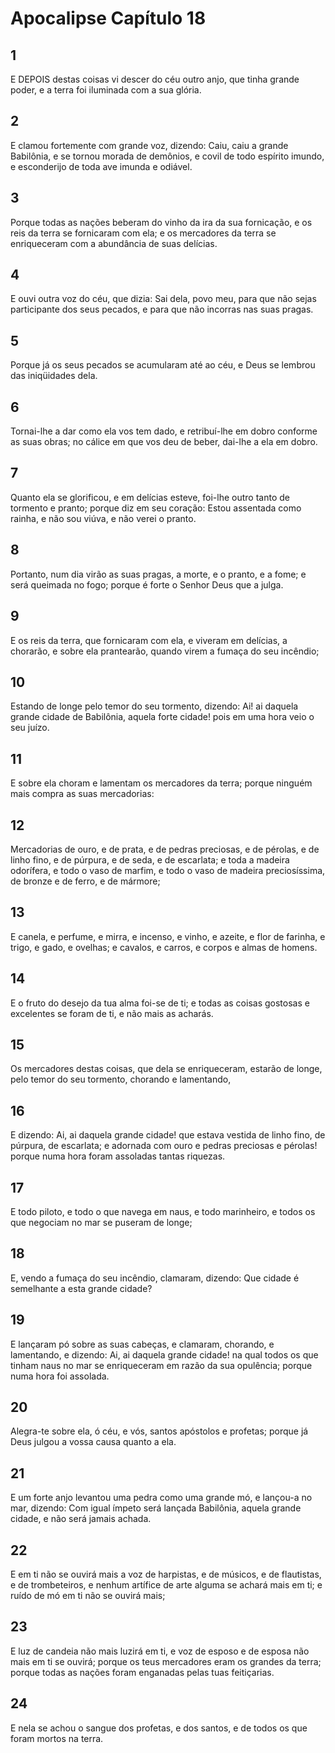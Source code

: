 # Apocalipse Capítulo 18

## 1
E DEPOIS destas coisas vi descer do céu outro anjo, que tinha grande poder, e a terra foi iluminada com a sua glória.

## 2
E clamou fortemente com grande voz, dizendo: Caiu, caiu a grande Babilônia, e se tornou morada de demônios, e covil de todo espírito imundo, e esconderijo de toda ave imunda e odiável.

## 3
Porque todas as nações beberam do vinho da ira da sua fornicação, e os reis da terra se fornicaram com ela; e os mercadores da terra se enriqueceram com a abundância de suas delícias.

## 4
E ouvi outra voz do céu, que dizia: Sai dela, povo meu, para que não sejas participante dos seus pecados, e para que não incorras nas suas pragas.

## 5
Porque já os seus pecados se acumularam até ao céu, e Deus se lembrou das iniqüidades dela.

## 6
Tornai-lhe a dar como ela vos tem dado, e retribuí-lhe em dobro conforme as suas obras; no cálice em que vos deu de beber, dai-lhe a ela em dobro.

## 7
Quanto ela se glorificou, e em delícias esteve, foi-lhe outro tanto de tormento e pranto; porque diz em seu coração: Estou assentada como rainha, e não sou viúva, e não verei o pranto.

## 8
Portanto, num dia virão as suas pragas, a morte, e o pranto, e a fome; e será queimada no fogo; porque é forte o Senhor Deus que a julga.

## 9
E os reis da terra, que fornicaram com ela, e viveram em delícias, a chorarão, e sobre ela prantearão, quando virem a fumaça do seu incêndio;

## 10
Estando de longe pelo temor do seu tormento, dizendo: Ai! ai daquela grande cidade de Babilônia, aquela forte cidade! pois em uma hora veio o seu juízo.

## 11
E sobre ela choram e lamentam os mercadores da terra; porque ninguém mais compra as suas mercadorias:

## 12
Mercadorias de ouro, e de prata, e de pedras preciosas, e de pérolas, e de linho fino, e de púrpura, e de seda, e de escarlata; e toda a madeira odorífera, e todo o vaso de marfim, e todo o vaso de madeira preciosíssima, de bronze e de ferro, e de mármore;

## 13
E canela, e perfume, e mirra, e incenso, e vinho, e azeite, e flor de farinha, e trigo, e gado, e ovelhas; e cavalos, e carros, e corpos e almas de homens.

## 14
E o fruto do desejo da tua alma foi-se de ti; e todas as coisas gostosas e excelentes se foram de ti, e não mais as acharás.

## 15
Os mercadores destas coisas, que dela se enriqueceram, estarão de longe, pelo temor do seu tormento, chorando e lamentando,

## 16
E dizendo: Ai, ai daquela grande cidade! que estava vestida de linho fino, de púrpura, de escarlata; e adornada com ouro e pedras preciosas e pérolas! porque numa hora foram assoladas tantas riquezas.

## 17
E todo piloto, e todo o que navega em naus, e todo marinheiro, e todos os que negociam no mar se puseram de longe;

## 18
E, vendo a fumaça do seu incêndio, clamaram, dizendo: Que cidade é semelhante a esta grande cidade?

## 19
E lançaram pó sobre as suas cabeças, e clamaram, chorando, e lamentando, e dizendo: Ai, ai daquela grande cidade! na qual todos os que tinham naus no mar se enriqueceram em razão da sua opulência; porque numa hora foi assolada.

## 20
Alegra-te sobre ela, ó céu, e vós, santos apóstolos e profetas; porque já Deus julgou a vossa causa quanto a ela.

## 21
E um forte anjo levantou uma pedra como uma grande mó, e lançou-a no mar, dizendo: Com igual ímpeto será lançada Babilônia, aquela grande cidade, e não será jamais achada.

## 22
E em ti não se ouvirá mais a voz de harpistas, e de músicos, e de flautistas, e de trombeteiros, e nenhum artífice de arte alguma se achará mais em ti; e ruído de mó em ti não se ouvirá mais;

## 23
E luz de candeia não mais luzirá em ti, e voz de esposo e de esposa não mais em ti se ouvirá; porque os teus mercadores eram os grandes da terra; porque todas as nações foram enganadas pelas tuas feitiçarias.

## 24
E nela se achou o sangue dos profetas, e dos santos, e de todos os que foram mortos na terra.

